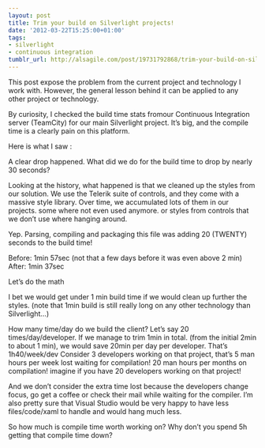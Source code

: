 ```yaml
---
layout: post
title: Trim your build on Silverlight projects!
date: '2012-03-22T15:25:00+01:00'
tags:
- silverlight
- continuous integration
tumblr_url: http://alsagile.com/post/19731792868/trim-your-build-on-silverlight-projects
---
```

This post expose the problem from the current project and technology I work with. However, the general lesson behind it can be applied to any other project or technology.

By curiosity, I checked the build time stats fromour Continuous Integration server (TeamCity) for our main Silverlight project. It’s big, and the compile time is a clearly pain on this platform.

Here is what I saw :



A clear drop happened. What did we do for the build time to drop by nearly 30 seconds?

Looking at the history, what happened is that we cleaned up the styles from our solution. We use the Telerik suite of controls, and they come with a massive style library. Over time, we accumulated lots of them in our projects. some where not even used anymore. or styles from controls that we don’t use where hanging around.

Yep. Parsing, compiling and packaging this file was adding 20 (TWENTY) seconds to the build time!

Before: 1min 57sec (not that a few days before it was even above 2 min)
After: 1min 37sec

Let’s do the math

I bet we would get under 1 min build time if we would clean up further the styles. (note that 1min build is still really long on any other technology than Silverlight…)

How many time/day do we build the client?
Let’s say 20 times/day/developer.
If we manage to trim 1min in total. (from the initial 2min to about 1 min), we would save 20min per day per developer. That’s 1h40/week/dev
Consider 3 developers working on that project, that’s 5 man hours per week lost waiting for compilation! 20 man hours per months on compilation! imagine if you have 20 developers working on that project!

And we don’t consider the extra time lost because the developers change focus, go get a coffee or check their mail while waiting for the compiler.
I’m also pretty sure that Visual Studio would be very happy to have less files/code/xaml to handle and would hang much less.

So how much is compile time worth working on? Why don’t you spend 5h getting that compile time down?
